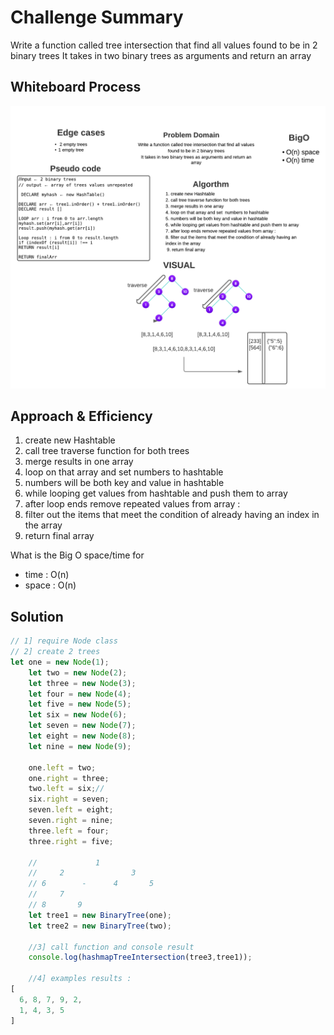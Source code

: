 
# Challenge Summary

Write a function called tree intersection that find all values found to be in 2 binary trees
It takes in two binary trees as arguments and return an array

## Whiteboard Process

!["hash-insert"](./hash-insert.png)


## Approach & Efficiency
1. create new Hashtable 
2. call tree traverse function for both trees 
3. merge results in one array
4. loop on that array and set  numbers to hashtable
5. numbers will be both key and value in hashtable
6. while looping get values from hashtable and push them to array
7. after loop ends remove repeated values from array :
8. filter out the items that meet the condition of already having an index in the array 
9. return final array

What is the Big O space/time for 
- time :  O(n)
- space : O(n)

## Solution

```js
// 1] require Node class
// 2] create 2 trees
let one = new Node(1);
    let two = new Node(2);
    let three = new Node(3);
    let four = new Node(4);
    let five = new Node(5);
    let six = new Node(6);
    let seven = new Node(7);
    let eight = new Node(8);
    let nine = new Node(9);

    one.left = two;
    one.right = three;
    two.left = six;//
    six.right = seven;
    seven.left = eight;
    seven.right = nine;
    three.left = four;
    three.right = five;

    //             1
    //     2               3
    // 6        -      4       5
    //     7
    // 8       9
    let tree1 = new BinaryTree(one);
    let tree2 = new BinaryTree(two);

    //3] call function and console result
    console.log(hashmapTreeIntersection(tree3,tree1));

    //4] examples results :
[
  6, 8, 7, 9, 2,
  1, 4, 3, 5
]



```

